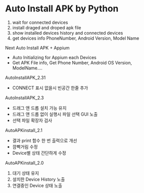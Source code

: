 # Auto Install APK by Python
1. wait for connected devices
2. install draged and droped apk file
3. show installed devices history and connected devices
4. get devices info PhoneNumber, Android Version, Model Name

Next
Auto Install APK + Appium
- Auto Initializing for Appium each Devices
- Get APK File info, Get Phone Number, Android OS Version, ModelName....

AutoInstallAPK_2.31
- CONNECT 표시 없을시 빈공간 한줄 추가

AutoInstallAPK_2.3
- 드래그 앤 드롭 설치 가능 유지
- 드래그 앤 드롭 없이 실행시 파일 선택 GUI 노출
- 선택 파일 확장자 검사

AutoAPKinstall_2.1
- 결과 print 함수 한 번 출력으로 개선
- 깜빡거림 수정
- Device별 상태 간단하게 수정

AutoAPKinstall_2.0
1. 대기 상태 유지
2. 설치한 Device History 노출
3. 연결중인 Device 상태 노출